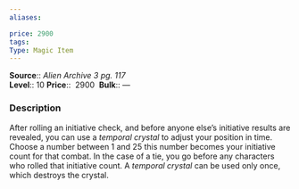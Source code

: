 ```yaml
---
aliases: 

price: 2900
tags: 
Type: Magic Item
---
```

**Source**:: _Alien Archive 3 pg. 117_  
**Level**:: 10
**Price**::  2900 
**Bulk**:: —

### Description

After rolling an initiative check, and before anyone else’s initiative results are revealed, you can use a _temporal crystal_ to adjust your position in time. Choose a number between 1 and 25 this number becomes your initiative count for that combat. In the case of a tie, you go before any characters who rolled that initiative count. A _temporal crystal_ can be used only once, which destroys the crystal.
